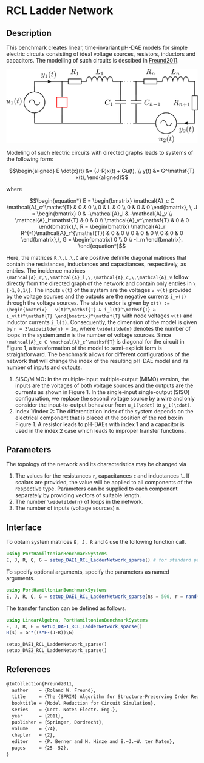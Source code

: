 # RCL Ladder Network

## Description

This benchmark creates linear, time-invariant pH-DAE models for simple electric circuits consisting of ideal voltage sources, resistors, inductors and capacitors. The modelling of such circuits is descibed in [Freund2011](#References).

![Mass-spring-damper chain system](./assets/rcl_circuit.png)

Modeling of such electric circuits with directed graphs leads to systems of the following form:
```math
\begin{aligned}
E \dot{x}(t) &= (J-R)x(t) + Gu(t), \\
y(t) &= G^\mathsf{T} x(t),
\end{aligned}
```
where
```math
\begin{equation*}
	E = \begin{bmatrix} \mathcal{A}_c C \mathcal{A}_c^\mathsf{T} & 0 & 0 \\ 0 & L & 0 \\ 0 & 0 & 0 \end{bmatrix}, \, J = \begin{bmatrix} 0 & -\mathcal{A}_l & -\mathcal{A}_v \\ \mathcal{A}_l^\mathsf{T} & 0 & 0 \\ \mathcal{A}_v^\mathsf{T} & 0 & 0 \end{bmatrix},\, R = \begin{bmatrix} \mathcal{A}_r R^{-1}\mathcal{A}_r^{\mathsf{T}} & 0 & 0 \\ 0 & 0 & 0 \\ 0 & 0 & 0 \end{bmatrix},\, G = \begin{bmatrix} 0 \\ 0 \\ -I_m \end{bmatrix}.	
\end{equation*}
```
Here, the matrices ``R,\,L,\,C`` are positive definite diagonal matrices that contain the resistances, inductances and capacitances, respectively, as entries. The incidence matrices ``\mathcal{A}_r,\,\mathcal{A}_l,\,\mathcal{A}_c,\,\mathcal{A}_v`` follow directly from the directed graph of the network and contain only entries in ``\{-1,0,1\}``. The inputs ``u(t)`` of the system are the voltages ``v_v(t)`` provided by the voltage sources and the outputs are the negative currents ``i_v(t)`` through the voltage sources. The state vector is given by ``x(t) := \begin{bmatrix}	v(t)^\mathsf{T} & i_l(t)^\mathsf{T} & i_v(t)^\mathsf{T} \end{bmatrix}^\mathsf{T}`` with node voltages ``v(t)`` and inductor currents ``i_l(t)``. Consequently, the dimension of the
model is given by ``n = 3\widetilde{n} + 2m``, where ``\widetilde{n}`` denotes the number of loops in the system and ``m`` is the number
of voltage sources. Since ``\mathcal{A}_c C \mathcal{A}_c^\mathsf{T}`` is diagonal for the circuit in Figure 1, a transformation of the model to semi-explicit form is straightforward.
The benchmark allows for different configurations of the network that will change the index of the resulting pH-DAE model and its number of inputs and outputs. 

1. SISO/MIMO: In the multiple-input multiple-output (MIMO) version, the inputs are the voltages of both voltage sources and the outputs are the currents as shown in Figure 1. In the single-input single-output (SISO) configuration, we replace the second voltage source by a wire and only consider the input-to-output behaviour from ``u_1(\cdot)`` to ``y_1(\cdot)``.
2. Index 1/Index 2: The differentiation index of the system depends on the electrical component that is placed at the position of the red box in Figure 1. A resistor leads to pH-DAEs with index 1 and a capacitor is used in the index 2 case which leads to improper transfer functions.

## Parameters
The topology of the network and its characteristics may be changed via
1. The values for the resistances ``r``, capacitances ``c`` and inductances ``l``. If scalars are provided, the value will be applied to all components of the respective type. Parameters can be supplied to each component separately by providing vectors of suitable length.
2. The number ``\widetilde{n}`` of loops in the network.
3. The number of inputs (voltage sources) ``m``.

## Interface

To obtain system matrices ``E, J, R`` and ``G`` use the following function call.
```julia
using PortHamiltonianBenchmarkSystems
E, J, R, Q, G = setup_DAE1_RCL_LadderNetwork_sparse() # for standard parameters
```

To specify optional arguments, specify the parameters as named arguments.
```julia
using PortHamiltonianBenchmarkSystems
E, J, R, Q, G = setup_DAE1_RCL_LadderNetwork_sparse(ns = 500, r = rand(502))
```

The transfer function can be defined as follows.
```julia
using LinearAlgebra, PortHamiltonianBenchmarkSystems
E, J, R, G = setup_DAE1_RCL_LadderNetwork_sparse()
H(s) = G'*((s*E-(J-R))\G)
```

```@docs
setup_DAE1_RCL_LadderNetwork_sparse()
setup_DAE2_RCL_LadderNetwork_sparse()
```

## References
```LaTeX
@InCollection{Freund2011,
  author    = {Roland W. Freund},
  title     = {The {SPRIM} Algorithm for Structure-Preserving Order Reduction of General {RCL} Circuits},
  booktitle = {Model Reduction for Circuit Simulation},
  series 	= {Lect. Notes Electr. Eng.},
  year      = {2011},
  publisher = {Springer, Dordrecht},
  volume 	= {74},
  chapter 	= {2},
  editor 	= {P. Benner and M. Hinze and E.~J.~W. ter Maten},
  pages 	= {25--52},
}
```

